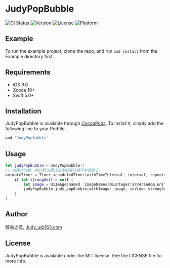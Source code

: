 # JudyPopBubble

[![CI Status](https://img.shields.io/travis/醉翁之意/JudyPopBubble.svg?style=flat)](https://travis-ci.org/醉翁之意/JudyPopBubble)
[![Version](https://img.shields.io/cocoapods/v/JudyPopBubble.svg?style=flat)](https://cocoapods.org/pods/JudyPopBubble)
[![License](https://img.shields.io/cocoapods/l/JudyPopBubble.svg?style=flat)](https://cocoapods.org/pods/JudyPopBubble)
[![Platform](https://img.shields.io/cocoapods/p/JudyPopBubble.svg?style=flat)](https://cocoapods.org/pods/JudyPopBubble)

## Example

To run the example project, clone the repo, and run `pod install` from the Example directory first.

## Requirements

- iOS 9.0
- Xcode 10+
- Swift 5.0+

## Installation

JudyPopBubble is available through [CocoaPods](https://cocoapods.org). To install
it, simply add the following line to your Podfile:

```ruby
pod 'JudyPopBubble'
```

## Usage


```swift
let judyPopBubble = JudyPopBubble()
// 创建计时器，并以默认模式在当前运行循环中调度它。
animateTimer = Timer.scheduledTimer(withTimeInterval: interval, repeats: true) { [weak self] timer in
    if let strongSelf = self {
        let image = UIImage(named: imageNames[NSInteger(arc4random_uniform( UInt32((imageNames.count)) ))])
        judyPopBubble.judy_popBubble(withImage: image, inView: strongSelf.view, belowSubview: strongSelf.likeButton)
    }
}
```

## Author

醉翁之意, Judy_u@163.com

## License

JudyPopBubble is available under the MIT license. See the LICENSE file for more info.
